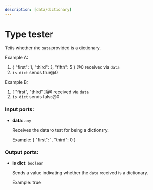 ```yaml
---
description: [data/dictionary]
---
```


# Type tester

Tells whether the `data` provided is a dictionary.

Example A:
1. { "first": 1, "third": 3, "fifth": 5 } @0 received via `data`
4. `is dict` sends true@0

Example B:
1. [ "first", "third" ]@0 received via `data`
4. `is dict` sends false@0

### Input ports:

* __data__: ` any `

    Receives the data to test for being a dictionary.
    
    Example:
    { "first": 1, "third": 0 }

### Output ports:

* __is dict__: ` boolean `

    Sends a value indicating whether the `data` received is a dictionary.
    
    Example:
    true

